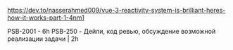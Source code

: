 https://dev.to/nasserahmed009/vue-3-reactivity-system-is-brilliant-heres-how-it-works-part-1-4nm1

PSB-2001 - 6h
PSB-250 - Дейли, код ревью, обсуждение возможной реализации задачи | 2h 
